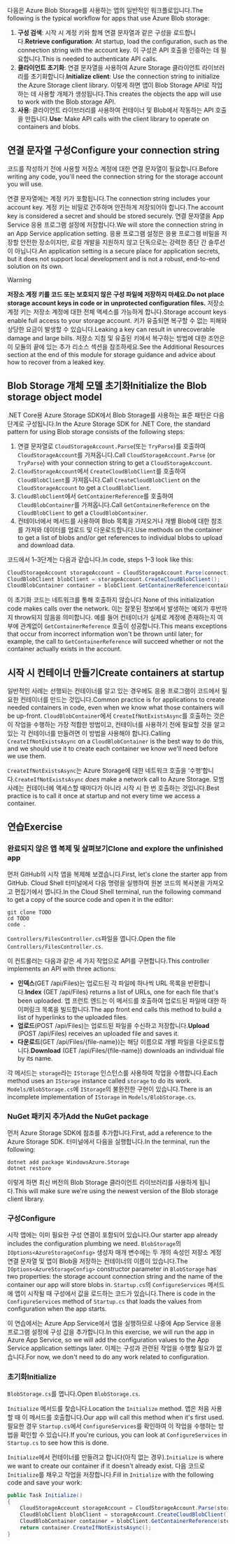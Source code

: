 <span data-ttu-id="e1be3-101">다음은 Azure Blob Storage를 사용하는 앱의 일반적인 워크플로입니다.</span><span class="sxs-lookup"><span data-stu-id="e1be3-101">The following is the typical workflow for apps that use Azure Blob storage:</span></span>

1. <span data-ttu-id="e1be3-102">**구성 검색**: 시작 시 계정 키와 함께 연결 문자열과 같은 구성을 로드합니다.</span><span class="sxs-lookup"><span data-stu-id="e1be3-102">**Retrieve configuration**: At startup, load the configuration, such as the connection string with the account key.</span></span> <span data-ttu-id="e1be3-103">이 구성은 API 호출을 인증하는 데 필요합니다.</span><span class="sxs-lookup"><span data-stu-id="e1be3-103">This is needed to authenticate API calls.</span></span>
1. <span data-ttu-id="e1be3-104">**클라이언트 초기화**: 연결 문자열을 사용하여 Azure Storage 클라이언트 라이브러리를 초기화합니다.</span><span class="sxs-lookup"><span data-stu-id="e1be3-104">**Initialize client**: Use the connection string to initialize the Azure Storage client library.</span></span> <span data-ttu-id="e1be3-105">이렇게 하면 앱이 Blob Storage API로 작업하는 데 사용할 개체가 생성됩니다.</span><span class="sxs-lookup"><span data-stu-id="e1be3-105">This creates the objects the app will use to work with the Blob storage API.</span></span>
1. <span data-ttu-id="e1be3-106">**사용**: 클라이언트 라이브러리를 사용하여 컨테이너 및 Blob에서 작동하는 API 호출을 만듭니다.</span><span class="sxs-lookup"><span data-stu-id="e1be3-106">**Use**: Make API calls with the client library to operate on containers and blobs.</span></span>

## <a name="configure-your-connection-string"></a><span data-ttu-id="e1be3-107">연결 문자열 구성</span><span class="sxs-lookup"><span data-stu-id="e1be3-107">Configure your connection string</span></span>

<span data-ttu-id="e1be3-108">코드를 작성하기 전에 사용할 저장소 계정에 대한 연결 문자열이 필요합니다.</span><span class="sxs-lookup"><span data-stu-id="e1be3-108">Before writing any code, you'll need the connection string for the storage account you will use.</span></span> 

<span data-ttu-id="e1be3-109">연결 문자열에는 계정 키가 포함됩니다.</span><span class="sxs-lookup"><span data-stu-id="e1be3-109">The connection string includes your account key.</span></span> <span data-ttu-id="e1be3-110">계정 키는 비밀로 간주하며 안전하게 저장되어야 합니다.</span><span class="sxs-lookup"><span data-stu-id="e1be3-110">The account key is considered a secret and should be stored securely.</span></span> <span data-ttu-id="e1be3-111">연결 문자열을 App Service 응용 프로그램 설정에 저장합니다.</span><span class="sxs-lookup"><span data-stu-id="e1be3-111">We will store the connection string in an App Service application setting.</span></span> <span data-ttu-id="e1be3-112">응용 프로그램 설정은 응용 프로그램 비밀을 저장할 안전한 장소이지만, 로컬 개발을 지원하지 않고 단독으로는 강력한 종단 간 솔루션이 아닙니다.</span><span class="sxs-lookup"><span data-stu-id="e1be3-112">An application setting is a secure place for application secrets, but it does not support local development and is not a robust, end-to-end solution on its own.</span></span>

> [!WARNING]
> <span data-ttu-id="e1be3-113">**저장소 계정 키를 코드 또는 보호되지 않은 구성 파일에 저장하지 마세요.**</span><span class="sxs-lookup"><span data-stu-id="e1be3-113">**Do not place storage account keys in code or in unprotected configuration files.**</span></span> <span data-ttu-id="e1be3-114">저장소 계정 키는 저장소 계정에 대한 전체 액세스를 가능하게 합니다.</span><span class="sxs-lookup"><span data-stu-id="e1be3-114">Storage account keys enable full access to your storage account.</span></span> <span data-ttu-id="e1be3-115">키가 유출되면 복구할 수 없는 피해와 상당한 요금이 발생할 수 있습니다.</span><span class="sxs-lookup"><span data-stu-id="e1be3-115">Leaking a key can result in unrecoverable damage and large bills.</span></span> <span data-ttu-id="e1be3-116">저장소 지침 및 유출된 키에서 복구하는 방법에 대한 조언은 이 모듈의 끝에 있는 추가 리소스 섹션을 참조하세요.</span><span class="sxs-lookup"><span data-stu-id="e1be3-116">See the Additional Resources section at the end of this module for storage guidance and advice about how to recover from a leaked key.</span></span>

## <a name="initialize-the-blob-storage-object-model"></a><span data-ttu-id="e1be3-117">Blob Storage 개체 모델 초기화</span><span class="sxs-lookup"><span data-stu-id="e1be3-117">Initialize the Blob storage object model</span></span>

<span data-ttu-id="e1be3-118">.NET Core용 Azure Storage SDK에서 Blob Storage를 사용하는 표준 패턴은 다음 단계로 구성됩니다.</span><span class="sxs-lookup"><span data-stu-id="e1be3-118">In the Azure Storage SDK for .NET Core, the standard pattern for using Blob storage consists of the following steps:</span></span>

1. <span data-ttu-id="e1be3-119">연결 문자열로 `CloudStorageAccount.Parse`(또는 `TryParse`)를 호출하여 `CloudStorageAccount`를 가져옵니다.</span><span class="sxs-lookup"><span data-stu-id="e1be3-119">Call `CloudStorageAccount.Parse` (or `TryParse`) with your connection string to get a `CloudStorageAccount`.</span></span>
1. <span data-ttu-id="e1be3-120">`CloudStorageAccount`에서 `CreateCloudBlobClient`를 호출하여 `CloudBlobClient`를 가져옵니다.</span><span class="sxs-lookup"><span data-stu-id="e1be3-120">Call `CreateCloudBlobClient` on the `CloudStorageAccount` to get a `CloudBlobClient`.</span></span>
1. <span data-ttu-id="e1be3-121">`CloudBlobClient`에서 `GetContainerReference`를 호출하여 `CloudBlobContainer`를 가져옵니다.</span><span class="sxs-lookup"><span data-stu-id="e1be3-121">Call `GetContainerReference` on the `CloudBlobClient` to get a `CloudBlobContainer`.</span></span>
1. <span data-ttu-id="e1be3-122">컨테이너에서 메서드를 사용하여 Blob 목록을 가져오거나 개별 Blob에 대한 참조를 가져와 데이터를 업로드 및 다운로드합니다.</span><span class="sxs-lookup"><span data-stu-id="e1be3-122">Use methods on the container to get a list of blobs and/or get references to individual blobs to upload and download data.</span></span>

<span data-ttu-id="e1be3-123">코드에서 1&ndash;3단계는 다음과 같습니다.</span><span class="sxs-lookup"><span data-stu-id="e1be3-123">In code, steps 1&ndash;3 look like this:</span></span>

```csharp
CloudStorageAccount storageAccount = CloudStorageAccount.Parse(connectionString); // or TryParse()
CloudBlobClient blobClient = storageAccount.CreateCloudBlobClient();
CloudBlobContainer container = blobClient.GetContainerReference(containerName);
```

<span data-ttu-id="e1be3-124">이 초기화 코드는 네트워크를 통해 호출하지 않습니다.</span><span class="sxs-lookup"><span data-stu-id="e1be3-124">None of this initialization code makes calls over the network.</span></span> <span data-ttu-id="e1be3-125">이는 잘못된 정보에서 발생하는 예외가 후반까지 throw되지 않음을 의미합니다. 예를 들어 컨테이너가 실제로 계정에 존재하는지 여부에 관계없이 `GetContainerReference` 호출이 성공합니다.</span><span class="sxs-lookup"><span data-stu-id="e1be3-125">This means exceptions that occur from incorrect information won't be thrown until later; for example, the call to `GetContainerReference` will succeed whether or not the container actually exists in the account.</span></span>

## <a name="create-containers-at-startup"></a><span data-ttu-id="e1be3-126">시작 시 컨테이너 만들기</span><span class="sxs-lookup"><span data-stu-id="e1be3-126">Create containers at startup</span></span>

<span data-ttu-id="e1be3-127">일반적인 사례는 선행되는 컨테이너를 알고 있는 경우에도 응용 프로그램이 코드에서 필요한 컨테이너를 만드는 것입니다.</span><span class="sxs-lookup"><span data-stu-id="e1be3-127">Common practice is for applications to create needed containers in code, even when we know what those containers will be up-front.</span></span> <span data-ttu-id="e1be3-128">`CloudBlobContainer`에서 `CreateIfNotExistsAsync`를 호출하는 것은 이 작업을 수행하는 가장 적합한 방법이고, 컨테이너를 사용하기 전에 필요할 것을 알고 있는 각 컨테이너를 만들려면 이 방법을 사용해야 합니다.</span><span class="sxs-lookup"><span data-stu-id="e1be3-128">Calling `CreateIfNotExistsAsync` on a `CloudBlobContainer` is the best way to do this, and we should use it to create each container we know we'll need before we use them.</span></span>

<span data-ttu-id="e1be3-129">`CreateIfNotExistsAsync`는 Azure Storage에 대한 네트워크 호출을 ‘수행’합니다.</span><span class="sxs-lookup"><span data-stu-id="e1be3-129">`CreateIfNotExistsAsync` *does* make a network call to Azure Storage.</span></span> <span data-ttu-id="e1be3-130">모범 사례는 컨테이너에 액세스할 때마다가 아니라 시작 시 한 번 호출하는 것입니다.</span><span class="sxs-lookup"><span data-stu-id="e1be3-130">Best practice is to call it once at startup and not every time we access a container.</span></span>

## <a name="exercise"></a><span data-ttu-id="e1be3-131">연습</span><span class="sxs-lookup"><span data-stu-id="e1be3-131">Exercise</span></span>

### <a name="clone-and-explore-the-unfinished-app"></a><span data-ttu-id="e1be3-132">완료되지 않은 앱 복제 및 살펴보기</span><span class="sxs-lookup"><span data-stu-id="e1be3-132">Clone and explore the unfinished app</span></span>

<span data-ttu-id="e1be3-133">먼저 GitHub의 시작 앱을 복제해 보겠습니다.</span><span class="sxs-lookup"><span data-stu-id="e1be3-133">First, let's clone the starter app from GitHub.</span></span> <span data-ttu-id="e1be3-134">Cloud Shell 터미널에서 다음 명령을 실행하여 원본 코드의 복사본을 가져오고 편집기에서 엽니다.</span><span class="sxs-lookup"><span data-stu-id="e1be3-134">In the Cloud Shell terminal, run the following command to get a copy of the source code and open it in the editor:</span></span>

```console
git clone TODO
cd TODO
code .
```

<span data-ttu-id="e1be3-135">`Controllers/FilesController.cs`파일을 엽니다.</span><span class="sxs-lookup"><span data-stu-id="e1be3-135">Open the file `Controllers/FilesController.cs`.</span></span>

<span data-ttu-id="e1be3-136">이 컨트롤러는 다음과 같은 세 가지 작업으로 API를 구현합니다.</span><span class="sxs-lookup"><span data-stu-id="e1be3-136">This controller implements an API with three actions:</span></span>

* <span data-ttu-id="e1be3-137">**인덱스**(GET /api/Files)는 업로드된 각 파일에 하나씩 URL 목록을 반환합니다.</span><span class="sxs-lookup"><span data-stu-id="e1be3-137">**Index** (GET /api/Files) returns a list of URLs, one for each file that's been uploaded.</span></span> <span data-ttu-id="e1be3-138">앱 프런트 엔드는 이 메서드를 호출하여 업로드된 파일에 대한 하이퍼링크 목록을 빌드합니다.</span><span class="sxs-lookup"><span data-stu-id="e1be3-138">The app front end calls this method to build a list of hyperlinks to the uploaded files.</span></span>
* <span data-ttu-id="e1be3-139">**업로드**(POST /api/Files)는 업로드된 파일을 수신하고 저장합니다.</span><span class="sxs-lookup"><span data-stu-id="e1be3-139">**Upload** (POST /api/Files) receives an uploaded file and saves it.</span></span>
* <span data-ttu-id="e1be3-140">**다운로드**(GET /api/Files/{file-name})는 해당 이름으로 개별 파일을 다운로드합니다.</span><span class="sxs-lookup"><span data-stu-id="e1be3-140">**Download** (GET /api/Files/{file-name}) downloads an individual file by its name.</span></span>

<span data-ttu-id="e1be3-141">각 메서드는 `storage`라는 `IStorage` 인스턴스를 사용하여 작업을 수행합니다.</span><span class="sxs-lookup"><span data-stu-id="e1be3-141">Each method uses an `IStorage` instance called `storage` to do its work.</span></span> <span data-ttu-id="e1be3-142">`Models/BlobStorage.cs`에 `IStorage`의 불완전한 구현이 있습니다.</span><span class="sxs-lookup"><span data-stu-id="e1be3-142">There is an incomplete implementation of `IStorage` in  `Models/BlobStorage.cs`.</span></span>

### <a name="add-the-nuget-package"></a><span data-ttu-id="e1be3-143">NuGet 패키지 추가</span><span class="sxs-lookup"><span data-stu-id="e1be3-143">Add the NuGet package</span></span>

<span data-ttu-id="e1be3-144">먼저 Azure Storage SDK에 참조를 추가합니다.</span><span class="sxs-lookup"><span data-stu-id="e1be3-144">First, add a reference to the Azure Storage SDK.</span></span> <span data-ttu-id="e1be3-145">터미널에서 다음을 실행합니다.</span><span class="sxs-lookup"><span data-stu-id="e1be3-145">In the terminal, run the following:</span></span>

```console
dotnet add package WindowsAzure.Storage
dotnet restore
```

<span data-ttu-id="e1be3-146">이렇게 하면 최신 버전의 Blob Storage 클라이언트 라이브러리를 사용하게 됩니다.</span><span class="sxs-lookup"><span data-stu-id="e1be3-146">This will make sure we're using the newest version of the Blob storage client library.</span></span>

### <a name="configure"></a><span data-ttu-id="e1be3-147">구성</span><span class="sxs-lookup"><span data-stu-id="e1be3-147">Configure</span></span>

<span data-ttu-id="e1be3-148">시작 앱에는 이미 필요한 구성 연결이 포함되어 있습니다.</span><span class="sxs-lookup"><span data-stu-id="e1be3-148">Our starter app already includes the configuration plumbing we need.</span></span> <span data-ttu-id="e1be3-149">`BlobStorage`의 `IOptions<AzureStorageConfig>` 생성자 매개 변수에는 두 개의 속성인 저장소 계정 연결 문자열 및 앱이 Blob을 저장하는 컨테이너의 이름이 있습니다.</span><span class="sxs-lookup"><span data-stu-id="e1be3-149">The `IOptions<AzureStorageConfig>` constructor parameter in `BlobStorage` has two properties: the storage account connection string and the name of the container our app will store blobs in.</span></span> <span data-ttu-id="e1be3-150">`Startup.cs`의 `ConfigureServices` 메서드에 앱이 시작될 때 구성에서 값을 로드하는 코드가 있습니다.</span><span class="sxs-lookup"><span data-stu-id="e1be3-150">There is code in the `ConfigureServices` method of `Startup.cs` that loads the values from configuration when the app starts.</span></span>

<span data-ttu-id="e1be3-151">이 연습에서는 Azure App Service에서 앱을 실행하므로 나중에 App Service 응용 프로그램 설정에 구성 값을 추가합니다.</span><span class="sxs-lookup"><span data-stu-id="e1be3-151">In this exercise, we will run the app in Azure App Service, so we will add the configuration values to the App Service application settings later.</span></span> <span data-ttu-id="e1be3-152">이제는 구성과 관련된 작업을 수행할 필요가 없습니다.</span><span class="sxs-lookup"><span data-stu-id="e1be3-152">For now, we don't need to do any work related to configuration.</span></span>

### <a name="initialize"></a><span data-ttu-id="e1be3-153">초기화</span><span class="sxs-lookup"><span data-stu-id="e1be3-153">Initialize</span></span>

<span data-ttu-id="e1be3-154">`BlobStorage.cs`를 엽니다.</span><span class="sxs-lookup"><span data-stu-id="e1be3-154">Open `BlobStorage.cs`.</span></span>

<span data-ttu-id="e1be3-155">`Initialize` 메서드를 찾습니다.</span><span class="sxs-lookup"><span data-stu-id="e1be3-155">Location the `Initialize` method.</span></span> <span data-ttu-id="e1be3-156">앱은 처음 사용할 때 이 메서드를 호출합니다.</span><span class="sxs-lookup"><span data-stu-id="e1be3-156">Our app will call this method when it's first used.</span></span> <span data-ttu-id="e1be3-157">필요한 경우 `Startup.cs`에서 `ConfigureServices`를 확인하여 이 작업을 수행하는 방법을 확인할 수 있습니다.</span><span class="sxs-lookup"><span data-stu-id="e1be3-157">If you're curious, you can look at `ConfigureServices` in `Startup.cs` to see how this is done.</span></span> 

<span data-ttu-id="e1be3-158">`Initialize`에서 컨테이너를 만들려고 합니다(아직 없는 경우).</span><span class="sxs-lookup"><span data-stu-id="e1be3-158">`Initialize` is where we want to create our container if it doesn't already exist.</span></span> <span data-ttu-id="e1be3-159">다음 코드로 `Initialize`를 채우고 작업을 저장합니다.</span><span class="sxs-lookup"><span data-stu-id="e1be3-159">Fill in `Initialize` with the following code and save your work:</span></span>

```csharp
public Task Initialize()
{
    CloudStorageAccount storageAccount = CloudStorageAccount.Parse(storageConfig.ConnectionString);
    CloudBlobClient blobClient = storageAccount.CreateCloudBlobClient();
    CloudBlobContainer container = blobClient.GetContainerReference(storageConfig.FileContainerName);
    return container.CreateIfNotExistsAsync();
}
```